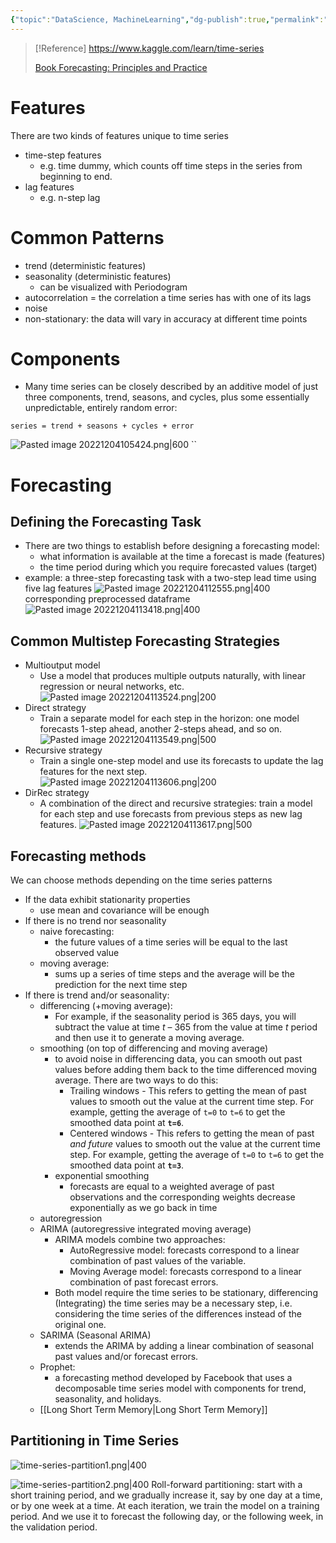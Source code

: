 ```yaml
---
{"topic":"DataScience, MachineLearning","dg-publish":true,"permalink":"/Notes/Time Series/","dgPassFrontmatter":true,"noteIcon":""}
---
```


> [!Reference]
> https://www.kaggle.com/learn/time-series
> 
> [Book Forecasting: Principles and Practice](https://otexts.com/fpp2/)

# Features
There are two kinds of features unique to time series
- time-step features
	- e.g. time dummy, which counts off time steps in the series from beginning to end.
- lag features
	- e.g. n-step lag
# Common Patterns
- trend (deterministic features)
- seasonality (deterministic features)
	- can be visualized with Periodogram
- autocorrelation = the correlation a time series has with one of its lags
- noise
- non-stationary: the data will vary in accuracy at different time points
# Components
- Many time series can be closely described by an additive model of just three components, trend, seasons, and cycles, plus some essentially unpredictable, entirely random error:
```
series = trend + seasons + cycles + error
```
![Pasted image 20221204105424.png|600](/img/user/_assets/images/Pasted%20image%2020221204105424.png)
``
# Forecasting
## Defining the Forecasting Task
- There are two things to establish before designing a forecasting model:
	- what information is available at the time a forecast is made (features)
	- the time period during which you require forecasted values (target)
- example: a three-step forecasting task with a two-step lead time using five lag features
![Pasted image 20221204112555.png|400](/img/user/_assets/images/Pasted%20image%2020221204112555.png)
corresponding preprocessed dataframe
![Pasted image 20221204113418.png|400](/img/user/_assets/images/Pasted%20image%2020221204113418.png)
## Common Multistep Forecasting Strategies
- Multioutput model
	- Use a model that produces multiple outputs naturally, with linear regression or neural networks, etc.
 ![Pasted image 20221204113524.png|200](/img/user/_assets/images/Pasted%20image%2020221204113524.png)
- Direct strategy
	- Train a separate model for each step in the horizon: one model forecasts 1-step ahead, another 2-steps ahead, and so on.
	![Pasted image 20221204113549.png|500](/img/user/_assets/images/Pasted%20image%2020221204113549.png)
- Recursive strategy
	- Train a single one-step model and use its forecasts to update the lag features for the next step.
![Pasted image 20221204113606.png|200](/img/user/_assets/images/Pasted%20image%2020221204113606.png)
- DirRec strategy
	- A combination of the direct and recursive strategies: train a model for each step and use forecasts from previous steps as new lag features.
![Pasted image 20221204113617.png|500](/img/user/_assets/images/Pasted%20image%2020221204113617.png)


## Forecasting methods
We can choose methods depending on the time series patterns
- If the data exhibit stationarity properties
	- use mean and covariance will be enough
- If there is no trend nor seasonality
	- naive forecasting: 
		- the future values of a time series will be equal to the last observed value
	- moving average: 
		- sums up a series of time steps and the average will be the prediction for the next time step
- If there is trend and/or seasonality:
	- differencing (+moving average):
		- For example, if the seasonality period is 365 days, you will subtract the value at time _t_ – 365 from the value at time _t_ period and then use it to generate a moving average.
	 - smoothing (on top of differencing and moving average)
		 - to avoid noise in differencing data, you can smooth out past values before adding them back to the time differenced moving average. There are two ways to do this:
			 - Trailing windows - This refers to getting the mean of past values to smooth out the value at the current time step. For example, getting the average of `t=0` to `t=6` to get the smoothed data point at **`t=6`**.
			 - Centered windows - This refers to getting the mean of past _and future_ values to smooth out the value at the current time step. For example, getting the average of `t=0` to `t=6` to get the smoothed data point at **`t=3`**.
		- exponential smoothing
			- forecasts are equal to a weighted average of past observations and the corresponding weights decrease exponentially as we go back in time
	- autoregression
	- ARIMA (autoregressive integrated moving average)
		- ARIMA models combine two approaches:
			- AutoRegressive model: forecasts correspond to a linear combination of past values of the variable. 
			- Moving Average model: forecasts correspond to a linear combination of past forecast errors.
		- Both model require the time series to be stationary, differencing (Integrating) the time series may be a necessary step, i.e. considering the time series of the differences instead of the original one.
	- SARIMA (Seasonal ARIMA) 
		- extends the ARIMA by adding a linear combination of seasonal past values and/or forecast errors.
	- Prophet: 
		- a forecasting method developed by Facebook that uses a decomposable time series model with components for trend, seasonality, and holidays.
	- [[Long Short Term Memory\|Long Short Term Memory]]

## Partitioning in Time Series
![time-series-partition1.png|400](/img/user/_assets/images/time-series-partition1.png)

![time-series-partition2.png|400](/img/user/_assets/images/time-series-partition2.png)
Roll-forward partitioning: start with a short training period, and we gradually increase it, say by one day at a time, or by one week at a time. At each iteration, we train the model on a training period. And we use it to forecast the following day, or the following week, in the validation period.